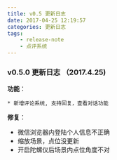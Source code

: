 ```yaml
---
title: v0.5 更新日志
date: 2017-04-25 12:19:57
categories: 更新日志
tags: 
    - release-note
    - 点评系统
---
```


### v0.5.0 更新日志 （2017.4.25)

**功能**：

    * 新增评论系统, 支持回复，查看对话功能

**修复**：

* 微信浏览器内登陆个人信息不正确
* 缩放场景，点位没更新
* 开启陀螺仪后场景内点位角度不对
